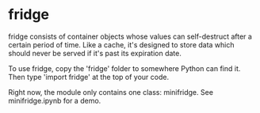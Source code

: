 # fridge

fridge consists of container objects whose values can self-destruct
after a certain period of time. Like a cache, it's designed to store
data which should never be served if it's past its expiration date.

To use fridge, copy the 'fridge' folder to somewhere Python can find it.
Then type 'import fridge' at the top of your code.

Right now, the module only contains one class: minifridge.
See minifridge.ipynb for a demo.
